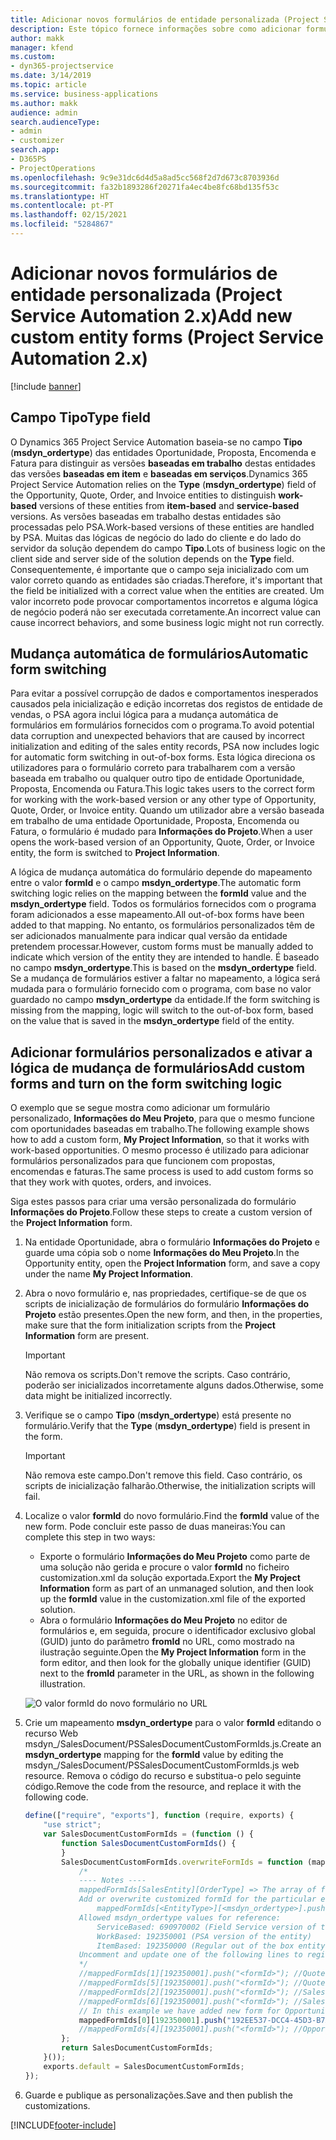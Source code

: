 ```yaml
---
title: Adicionar novos formulários de entidade personalizada (Project Service Automation 2.x)
description: Este tópico fornece informações sobre como adicionar formulários de entidade personalizada para oportunidades, propostas, encomendas ou faturas no Dynamics 365 Project Service Automation 2.x.
author: makk
manager: kfend
ms.custom:
- dyn365-projectservice
ms.date: 3/14/2019
ms.topic: article
ms.service: business-applications
ms.author: makk
audience: admin
search.audienceType:
- admin
- customizer
search.app:
- D365PS
- ProjectOperations
ms.openlocfilehash: 9c9e31dc6d4d5a8ad5cc568f2d7d673c8703936d
ms.sourcegitcommit: fa32b1893286f20271fa4ec4be8fc68bd135f53c
ms.translationtype: HT
ms.contentlocale: pt-PT
ms.lasthandoff: 02/15/2021
ms.locfileid: "5284867"
---
```

# <a name="add-new-custom-entity-forms-project-service-automation-2x"></a><span data-ttu-id="bc1de-103">Adicionar novos formulários de entidade personalizada (Project Service Automation 2.x)</span><span class="sxs-lookup"><span data-stu-id="bc1de-103">Add new custom entity forms (Project Service Automation 2.x)</span></span>

[!include [banner](../../includes/psa-now-project-operations.md)]

## <a name="type-field"></a><span data-ttu-id="bc1de-104">Campo Tipo</span><span class="sxs-lookup"><span data-stu-id="bc1de-104">Type field</span></span> 

<span data-ttu-id="bc1de-105">O Dynamics 365 Project Service Automation baseia-se no campo **Tipo** (**msdyn\_ordertype**) das entidades Oportunidade, Proposta, Encomenda e Fatura para distinguir as versões **baseadas em trabalho** destas entidades das versões **baseadas em item** e **baseadas em serviços**.</span><span class="sxs-lookup"><span data-stu-id="bc1de-105">Dynamics 365 Project Service Automation relies on the **Type** (**msdyn\_ordertype**) field of the Opportunity, Quote, Order, and Invoice entities to distinguish **work-based** versions of these entities from **item-based** and **service-based** versions.</span></span> <span data-ttu-id="bc1de-106">As versões baseadas em trabalho destas entidades são processadas pelo PSA.</span><span class="sxs-lookup"><span data-stu-id="bc1de-106">Work-based versions of these entities are handled by PSA.</span></span> <span data-ttu-id="bc1de-107">Muitas das lógicas de negócio do lado do cliente e do lado do servidor da solução dependem do campo **Tipo**.</span><span class="sxs-lookup"><span data-stu-id="bc1de-107">Lots of business logic on the client side and server side of the solution depends on the **Type** field.</span></span> <span data-ttu-id="bc1de-108">Consequentemente, é importante que o campo seja inicializado com um valor correto quando as entidades são criadas.</span><span class="sxs-lookup"><span data-stu-id="bc1de-108">Therefore, it's important that the field be initialized with a correct value when the entities are created.</span></span> <span data-ttu-id="bc1de-109">Um valor incorreto pode provocar comportamentos incorretos e alguma lógica de negócio poderá não ser executada corretamente.</span><span class="sxs-lookup"><span data-stu-id="bc1de-109">An incorrect value can cause incorrect behaviors, and some business logic might not run correctly.</span></span>

## <a name="automatic-form-switching"></a><span data-ttu-id="bc1de-110">Mudança automática de formulários</span><span class="sxs-lookup"><span data-stu-id="bc1de-110">Automatic form switching</span></span>

<span data-ttu-id="bc1de-111">Para evitar a possível corrupção de dados e comportamentos inesperados causados pela inicialização e edição incorretas dos registos de entidade de vendas, o PSA agora inclui lógica para a mudança automática de formulários em formulários fornecidos com o programa.</span><span class="sxs-lookup"><span data-stu-id="bc1de-111">To avoid potential data corruption and unexpected behaviors that are caused by incorrect initialization and editing of the sales entity records, PSA now includes logic for automatic form switching in out-of-box forms.</span></span> <span data-ttu-id="bc1de-112">Esta lógica direciona os utilizadores para o formulário correto para trabalharem com a versão baseada em trabalho ou qualquer outro tipo de entidade Oportunidade, Proposta, Encomenda ou Fatura.</span><span class="sxs-lookup"><span data-stu-id="bc1de-112">This logic takes users to the correct form for working with the work-based version or any other type of Opportunity, Quote, Order, or Invoice entity.</span></span> <span data-ttu-id="bc1de-113">Quando um utilizador abre a versão baseada em trabalho de uma entidade Oportunidade, Proposta, Encomenda ou Fatura, o formulário é mudado para **Informações do Projeto**.</span><span class="sxs-lookup"><span data-stu-id="bc1de-113">When a user opens the work-based version of an Opportunity, Quote, Order, or Invoice entity, the form is switched to **Project Information**.</span></span>

<span data-ttu-id="bc1de-114">A lógica de mudança automática do formulário depende do mapeamento entre o valor **formId** e o campo **msdyn\_ordertype**.</span><span class="sxs-lookup"><span data-stu-id="bc1de-114">The automatic form switching logic relies on the mapping between the **formId** value and the **msdyn\_ordertype** field.</span></span> <span data-ttu-id="bc1de-115">Todos os formulários fornecidos com o programa foram adicionados a esse mapeamento.</span><span class="sxs-lookup"><span data-stu-id="bc1de-115">All out-of-box forms have been added to that mapping.</span></span> <span data-ttu-id="bc1de-116">No entanto, os formulários personalizados têm de ser adicionados manualmente para indicar qual versão da entidade pretendem processar.</span><span class="sxs-lookup"><span data-stu-id="bc1de-116">However, custom forms must be manually added to indicate which version of the entity they are intended to handle.</span></span> <span data-ttu-id="bc1de-117">É baseado no campo **msdyn\_ordertype**.</span><span class="sxs-lookup"><span data-stu-id="bc1de-117">This is based on the **msdyn\_ordertype** field.</span></span> <span data-ttu-id="bc1de-118">Se a mudança de formulários estiver a faltar no mapeamento, a lógica será mudada para o formulário fornecido com o programa, com base no valor guardado no campo **msdyn\_ordertype** da entidade.</span><span class="sxs-lookup"><span data-stu-id="bc1de-118">If the form switching is missing from the mapping, logic will switch to the out-of-box form, based on the value that is saved in the **msdyn\_ordertype** field of the entity.</span></span>

## <a name="add-custom-forms-and-turn-on-the-form-switching-logic"></a><span data-ttu-id="bc1de-119">Adicionar formulários personalizados e ativar a lógica de mudança de formulários</span><span class="sxs-lookup"><span data-stu-id="bc1de-119">Add custom forms and turn on the form switching logic</span></span>

<span data-ttu-id="bc1de-120">O exemplo que se segue mostra como adicionar um formulário personalizado, **Informações do Meu Projeto**, para que o mesmo funcione com oportunidades baseadas em trabalho.</span><span class="sxs-lookup"><span data-stu-id="bc1de-120">The following example shows how to add a custom form, **My Project Information**, so that it works with work-based opportunities.</span></span> <span data-ttu-id="bc1de-121">O mesmo processo é utilizado para adicionar formulários personalizados para que funcionem com propostas, encomendas e faturas.</span><span class="sxs-lookup"><span data-stu-id="bc1de-121">The same process is used to add custom forms so that they work with quotes, orders, and invoices.</span></span>

<span data-ttu-id="bc1de-122">Siga estes passos para criar uma versão personalizada do formulário **Informações do Projeto**.</span><span class="sxs-lookup"><span data-stu-id="bc1de-122">Follow these steps to create a custom version of the **Project Information** form.</span></span>

1. <span data-ttu-id="bc1de-123">Na entidade Oportunidade, abra o formulário **Informações do Projeto** e guarde uma cópia sob o nome **Informações do Meu Projeto**.</span><span class="sxs-lookup"><span data-stu-id="bc1de-123">In the Opportunity entity, open the **Project Information** form, and save a copy under the name **My Project Information**.</span></span>
2. <span data-ttu-id="bc1de-124">Abra o novo formulário e, nas propriedades, certifique-se de que os scripts de inicialização de formulários do formulário **Informações do Projeto** estão presentes.</span><span class="sxs-lookup"><span data-stu-id="bc1de-124">Open the new form, and then, in the properties, make sure that the form initialization scripts from the **Project Information** form are present.</span></span> 

    > [!IMPORTANT]
    > <span data-ttu-id="bc1de-125">Não remova os scripts.</span><span class="sxs-lookup"><span data-stu-id="bc1de-125">Don't remove the scripts.</span></span> <span data-ttu-id="bc1de-126">Caso contrário, poderão ser inicializados incorretamente alguns dados.</span><span class="sxs-lookup"><span data-stu-id="bc1de-126">Otherwise, some data might be initialized incorrectly.</span></span>

3. <span data-ttu-id="bc1de-127">Verifique se o campo **Tipo** (**msdyn\_ordertype**) está presente no formulário.</span><span class="sxs-lookup"><span data-stu-id="bc1de-127">Verify that the **Type** (**msdyn\_ordertype**) field is present in the form.</span></span> 

    > [!IMPORTANT]
    > <span data-ttu-id="bc1de-128">Não remova este campo.</span><span class="sxs-lookup"><span data-stu-id="bc1de-128">Don't remove this field.</span></span> <span data-ttu-id="bc1de-129">Caso contrário, os scripts de inicialização falharão.</span><span class="sxs-lookup"><span data-stu-id="bc1de-129">Otherwise, the initialization scripts will fail.</span></span>

4. <span data-ttu-id="bc1de-130">Localize o valor **formId** do novo formulário.</span><span class="sxs-lookup"><span data-stu-id="bc1de-130">Find the **formId** value of the new form.</span></span> <span data-ttu-id="bc1de-131">Pode concluir este passo de duas maneiras:</span><span class="sxs-lookup"><span data-stu-id="bc1de-131">You can complete this step in two ways:</span></span>

    - <span data-ttu-id="bc1de-132">Exporte o formulário **Informações do Meu Projeto** como parte de uma solução não gerida e procure o valor **formId** no ficheiro customization.xml da solução exportada.</span><span class="sxs-lookup"><span data-stu-id="bc1de-132">Export the **My Project Information** form as part of an unmanaged solution, and then look up the **formId** value in the customization.xml file of the exported solution.</span></span>
    - <span data-ttu-id="bc1de-133">Abra o formulário **Informações do Meu Projeto** no editor de formulários e, em seguida, procure o identificador exclusivo global (GUID) junto do parâmetro **fromId** no URL, como mostrado na ilustração seguinte.</span><span class="sxs-lookup"><span data-stu-id="bc1de-133">Open the **My Project Information** form in the form editor, and then look for the globally unique identifier (GUID) next to the **fromId** parameter in the URL, as shown in the following illustration.</span></span>

    ![O valor formId do novo formulário no URL](media/how-to-add-custom-forms-in-v2.0.png)

5. <span data-ttu-id="bc1de-135">Crie um mapeamento **msdyn\_ordertype** para o valor **formId** editando o recurso Web msdyn\_/SalesDocument/PSSalesDocumentCustomFormIds.js.</span><span class="sxs-lookup"><span data-stu-id="bc1de-135">Create an **msdyn\_ordertype** mapping for the **formId** value by editing the msdyn\_/SalesDocument/PSSalesDocumentCustomFormIds.js web resource.</span></span> <span data-ttu-id="bc1de-136">Remova o código do recurso e substitua-o pelo seguinte código.</span><span class="sxs-lookup"><span data-stu-id="bc1de-136">Remove the code from the resource, and replace it with the following code.</span></span>

    ```javascript
    define(["require", "exports"], function (require, exports) {
        "use strict";
        var SalesDocumentCustomFormIds = (function () {
            function SalesDocumentCustomFormIds() {
            }
            SalesDocumentCustomFormIds.overwriteFormIds = function (mappedFormIds) {
                /*
                ---- Notes ----
                mappedFormIds[SalesEntity][OrderType] => The array of forms IDs that support particular entity and order type
                Add or overwrite customized formId for the particular entity and order type by calling:
                    mappedFormIds[<EntityType>][<msdyn_ordertype>].push("<formId>");
                Allowed msdyn_ordertype values for reference:
                    ServiceBased: 690970002 (Field Service version of the entity)
                    WorkBased: 192350001 (PSA version of the entity)
                    ItemBased: 192350000 (Regular out of the box entity)
                Uncomment and update one of the following lines to register custom PSA form for required entity:
                */      
                //mappedFormIds[1][192350001].push("<formId>"); //Quote
                //mappedFormIds[5][192350001].push("<formId>"); //Quote Line
                //mappedFormIds[2][192350001].push("<formId>"); //Sales Order
                //mappedFormIds[6][192350001].push("<formId>"); //Sales Order Line
                // In this example we have added new form for Opportunity
                mappedFormIds[0][192350001].push("192EE537-DCC4-45D3-B7AF-EA694B9113D2"); //Opportunity
                //mappedFormIds[4][192350001].push("<formId>"); //Opportunity Line
            };
            return SalesDocumentCustomFormIds;
        }());
        exports.default = SalesDocumentCustomFormIds;
    });
    ```

6. <span data-ttu-id="bc1de-137">Guarde e publique as personalizações.</span><span class="sxs-lookup"><span data-stu-id="bc1de-137">Save and then publish the customizations.</span></span>


[!INCLUDE[footer-include](../../includes/footer-banner.md)]